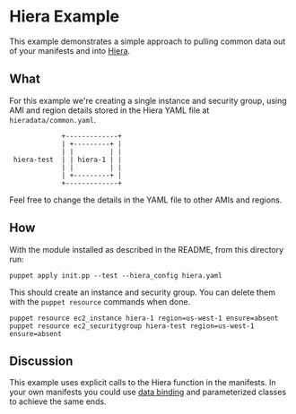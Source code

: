 # Hiera Example

This example demonstrates a simple approach to pulling
common data out of your manifests and into
[Hiera](https://projects.puppetlabs.com/projects/hiera).

## What

For this example we're creating a single instance and security
group, using AMI and region details stored in the Hiera YAML file at
`hieradata/common.yaml`.

```
             +-------------+
             | +---------+ |
             | |         | |
 hiera-test  | | hiera-1 | |
             | |         | |
             | +---------+ |
             +-------------+
```

Feel free to change the details in the YAML file to other AMIs and
regions.

## How

With the module installed as described in the README, from this
directory run:

    puppet apply init.pp --test --hiera_config hiera.yaml


This should create an instance and security group. You can delete them
with the `puppet resource` commands when done.

	puppet resource ec2_instance hiera-1 region=us-west-1 ensure=absent
	puppet resource ec2_securitygroup hiera-test region=us-west-1 ensure=absent


## Discussion

This example uses explicit calls to the Hiera function in the manifests.
In your own manifests you could use [data
binding](https://ask.puppetlabs.com/question/117/how-can-i-use-data-bindings-in-puppet-3/)
and parameterized classes to achieve the same ends.

